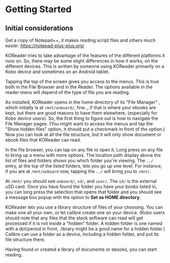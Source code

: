 # Getting Started 

## Initial considerations

Get a copy of Notepad++, it makes reading script files and others much easier. https://notepad-plus-plus.org/ 

KOReader tries to take advantage of the features of the different platforms it runs on. So, there may be some slight differences in how it works, on the different devices. This is written by someone using KOReader primarily on a Kobo device and sometimes on an Android tablet. 
 
Tapping the top of the screen gives you access to the menus. This is true both in the File Browser and in the Reader. The options available in the reader menu will depend of the type of file you are reading.
 
 
As installed, KOReader opens in the home directory of its "File Manager" , which initially is at `/mnt/onboard/`, fine.., if that is where your ebooks are kept, but there are good reasons to have them elsewhere, (especially for Kobo device users). So, the first thing to figure out is how to navigate the File Manager pages.  (You might want to access the menus and tap the "Show hidden files" option, it should put a checkmark in front of the option.) Now you can look at all the file structure, but it will only show document or ebook files that KOReader can read. 

In the file browser, you can tap on any file to open it. Long press on any file to bring up a menu with more options. The location path display above the list of files and folders shows you which folder you're viewing. The `../` entry, at the top of the listed folders, lets you go *up* one level. For instance, if you are at `/mnt/onboard` now, tapping the `../` will bring you to `/mnt/`.

At `/mnt/` you should see `onboard/`, `sd/`, and `user/`.  The `sd/` is the external uSD card. Once you have found the folder you have your books listed in, you can long press the selection that opens that folder and you should see a message box popup with the option to **Set as HOME directory**.

KOReader lets you use a library structure of files of your choosing.  You can make one all your own, or let calibre create one on your device. (Kobo users should note that any files that the stock software can read will get processed if it is not inside a "hidden" folder.  A hidden folder is one named with a dot/period in front, .library might be a good name for a hidden folder.) Calibre can use a folder as a device, including a hidden folder, and put its file structure there.

Having found or created a library of documents or ebooks, you can start reading. 